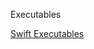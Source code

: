 Executables

[Swift Executables](https://www.fivestars.blog/articles/ultimate-guide-swift-executables/)